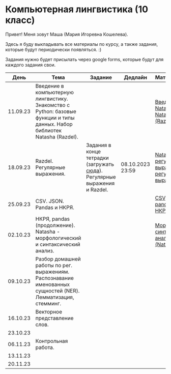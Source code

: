 # Компьютерная лингвистика (10 класс)
Привет! Меня зовут Маша (Мария Игоревна Кошелева).

Здесь я буду выкладывать все материалы по курсу, а также задания, которые будут периодически появляться. :)

Задания нужно будет присылать через google forms, которые будут для каждого задания свои.

| День | Тема | Задание | Дедлайн | Материалы |
|---------|---------|---------|---------|---------|
| 11.09.23 | Введение в компьютерную лингвистику. Знакомство с Python: базовые функции и типы данных. Набор библиотек Natasha (Razdel).|         |         | [Введение и Natasha, ](https://colab.research.google.com/drive/1n5gN2wmVP3j9YEhNoQb-_vBSes4r83qf?usp=sharing) [Natasha (Razdel)](https://github.com/natasha/razdel) |
| 18.09.23 | Razdel. Регулярные выражения. | Задания в конце тетрадки (загружать [сюда](https://forms.gle/tD7x6WUuesk6jSru9)). Регулярные выражения и Razdel. | 08.10.2023 23:59 | [Natasha и регулярные выражения, ](https://colab.research.google.com/drive/10Hrqg1kvoKPr294-rFF3xibY_oBSnrMu?usp=sharing) [регулярные выражения](https://res.cloudinary.com/dyd911kmh/image/upload/v1665049611/Marketing/Blog/Regular_Expressions_Cheat_Sheet.pdf) |
| 25.09.23 | CSV. JSON. Pandas и НКРЯ. |         |         | [CSV, JSON, pandas и НКРЯ](https://colab.research.google.com/drive/1ktgU7TeBsSW4wr8vBykGlaxg2-kHPKpi?usp=sharing) |
| 02.10.23 | НКРЯ, pandas (продолжение). Natasha - морфологический и синтаксический анализ. ||| [Морф. и синт. анализатор (Natasha)](https://colab.research.google.com/drive/14haQFHvhGoIhwwZlRu_veSlWdh5XOzkB?usp=sharing) |
| 09.10.23 | Разбор домашней работы по рег. выражениям. Распознавание именованных сущностей (NER). Лемматизация, стемминг. ||||
| 16.10.23 | Векторное представление слов. ||||
| 23.10.23 |||||
| 06.11.23 | Контрольная работа. ||||
| 13.11.23 |||||
| 20.11.23 |||||
